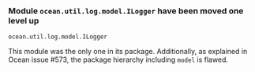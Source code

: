### Module `ocean.util.log.model.ILogger` have been moved one level up

`ocean.util.log.model.ILogger`

This module was the only one in its package.
Additionally, as explained in Ocean issue #573,
the package hierarchy including `model` is flawed.
